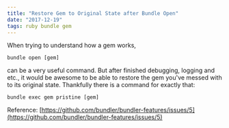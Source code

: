 ```yaml
---
title: "Restore Gem to Original State after Bundle Open"
date: "2017-12-19"
tags: ruby bundle gem
---
```


When trying to understand how a gem works,

```
bundle open [gem]
```

can be a very useful command. But after finished debugging, logging and etc., it would be awesome to be able to restore the gem you've messed with to its original state. Thankfully there is a command for exactly that:

```
bundle exec gem pristine [gem]
```

Reference: [https://github.com/bundler/bundler-features/issues/5](https://github.com/bundler/bundler-features/issues/5)
